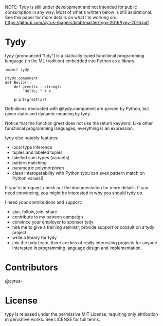 NOTE: Tydy is still under development and not intended for public consumption in any way. Most of what's written below is still aspirational. See this paper for more details on what I'm working on: https://github.com/cyrus-/papers/blob/master/typy-2016/typy-2016.pdf.

Tydy 
====
tydy (pronounced "tidy")
is a statically typed functional programming language (in the ML tradition)
embedded into Python as a library.

```
import tydy

@tydy.component
def Hello():
	def greet(x : string): 
	    "Hello, " + x
	
	print(greet(x))
```

Definitions decorated with @tydy.component are parsed by Python, but given static and dynamic meaning by tydy.

Notice that the function greet does not use the return keyword. Like other functional programming languages, everything is an expression.

tydy also notably features:
* local type inference
* tuples and labeled tuples
* labeled sum types (variants)
* pattern matching
* parametric polymorphism
* clean interoperability with Python (you can even pattern match on Python values!)

If you're intrigued, check out the documentation for more details. If you need convincing, you might be interested in why you should tydy up.

I need *your* contributions and support:
* star, follow, join, share
* contribute to my patreon campaign
* convince your employer to sponsor tydy
* hire me to give a training seminar, provide support or consult on a tydy project
* write a library for tydy
* join the tydy team, there are lots of really interesting projects for anyone interested in programming language design and implementation.

Contributors
============

@cyrus-

License
=======
typy is released under the permissive MIT License, requiring only attribution in derivative works. See LICENSE for full terms.

